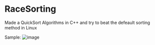 # RaceSorting
Made a QuickSort Algorithms in C++ and try to beat the defeault sorting method in Linux 

Sample:
![image](https://user-images.githubusercontent.com/80939100/192953989-ffd8f294-7069-4b59-9b9a-ca8c04b50543.png)
